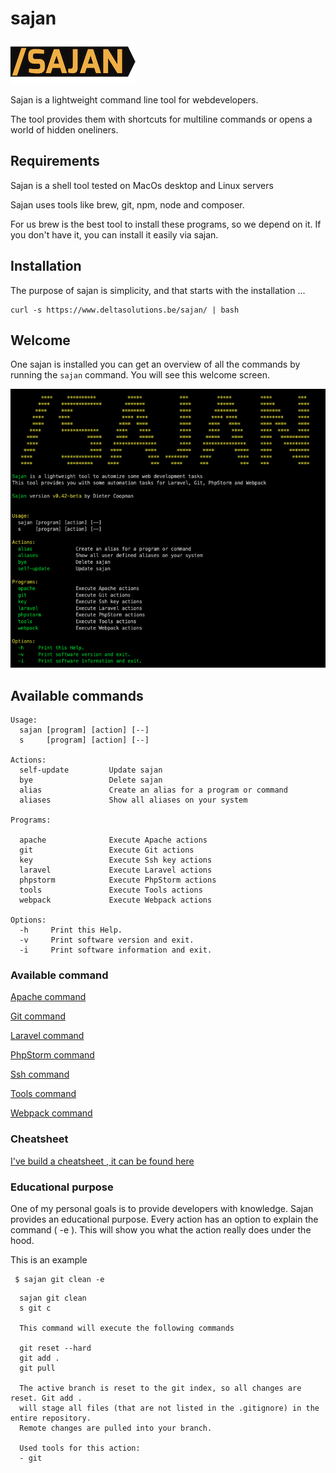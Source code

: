 # sajan

![Sajan](brand/sajjan.png?raw=true "Sajan")

Sajan is a lightweight command line tool for webdevelopers.  

The tool provides them with shortcuts for multiline commands or opens a world of hidden oneliners.

## Requirements

Sajan is a shell tool tested on MacOs desktop and Linux servers

Sajan uses tools like brew, git, npm, node and composer. 

For us brew is the best tool to install these programs, so we depend on it. If you don't have it, you can install it easily via sajan.

## Installation

The purpose of sajan is simplicity, and that starts with the installation ... 

````shell
curl -s https://www.deltasolutions.be/sajan/ | bash
````

## Welcome

One sajan is installed you can get an overview of all the commands by running the `sajan` command.  You will see this 
welcome screen.

![Sajan home screen](brand/overview.png?raw=true "Sajan home screen")


## Available commands

````text
Usage:
  sajan [program] [action] [--]
  s     [program] [action] [--]

Actions:
  self-update         Update sajan
  bye                 Delete sajan
  alias               Create an alias for a program or command
  aliases             Show all aliases on your system

Programs:
 
  apache              Execute Apache actions
  git                 Execute Git actions
  key                 Execute Ssh key actions
  laravel             Execute Laravel actions
  phpstorm            Execute PhpStorm actions
  tools               Execute Tools actions
  webpack             Execute Webpack actions

Options:
  -h     Print this Help.
  -v     Print software version and exit.
  -i     Print software information and exit.

````


### Available command 

[Apache command](docs/apache.md)

[Git command](docs/git.md)

[Laravel command](docs/laravel.md)

[PhpStorm command](docs/phpstorm.md)

[Ssh command](docs/ssh.md)

[Tools command](docs/tools.md)

[Webpack command](docs/webpack.md)

### Cheatsheet

[I've build a cheatsheet , it can be found here](docs/cheatsheet.md)

### Educational purpose

One of my personal goals is to provide developers with knowledge. Sajan provides an educational purpose. Every action has an option to explain the command ( -e ).
This will show you what the action really does under the hood.

This is an example

````shell
 $ sajan git clean -e
````

````text
  sajan git clean
  s git c

  This command will execute the following commands

  git reset --hard
  git add .
  git pull

  The active branch is reset to the git index, so all changes are reset. Git add .
  will stage all files (that are not listed in the .gitignore) in the entire repository.
  Remote changes are pulled into your branch.

  Used tools for this action:
  - git
````
